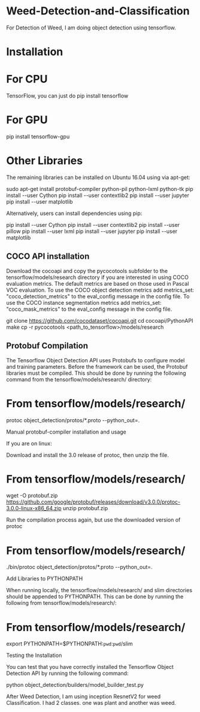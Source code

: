 # Weed-Detection-and-Classification
 For Detection of Weed, I am doing object detection using tensorflow.
 
# Installation
 # For CPU 
 TensorFlow, you can just do pip install tensorflow
# For GPU
pip install tensorflow-gpu

# Other Libraries
The remaining libraries can be installed on Ubuntu 16.04 using via apt-get:

sudo apt-get install protobuf-compiler python-pil python-lxml python-tk
pip install --user Cython
pip install --user contextlib2
pip install --user jupyter
pip install --user matplotlib

Alternatively, users can install dependencies using pip:

pip install --user Cython
pip install --user contextlib2
pip install --user pillow
pip install --user lxml
pip install --user jupyter
pip install --user matplotlib

## COCO API installation

Download the cocoapi and copy the pycocotools subfolder to the tensorflow/models/research directory if you are interested in using COCO evaluation metrics. The default metrics are based on those used in Pascal VOC evaluation. To use the COCO object detection metrics add metrics_set: "coco_detection_metrics" to the eval_config message in the config file. To use the COCO instance segmentation metrics add metrics_set: "coco_mask_metrics" to the eval_config message in the config file.

git clone https://github.com/cocodataset/cocoapi.git
cd cocoapi/PythonAPI
make
cp -r pycocotools <path_to_tensorflow>/models/research

## Protobuf Compilation

The Tensorflow Object Detection API uses Protobufs to configure model and training parameters. Before the framework can be used, the Protobuf libraries must be compiled. This should be done by running the following command from the tensorflow/models/research/ directory:

# From tensorflow/models/research/
protoc object_detection/protos/*.proto --python_out=.

Manual protobuf-compiler installation and usage

If you are on linux:

Download and install the 3.0 release of protoc, then unzip the file.

# From tensorflow/models/research/
wget -O protobuf.zip https://github.com/google/protobuf/releases/download/v3.0.0/protoc-3.0.0-linux-x86_64.zip
unzip protobuf.zip

Run the compilation process again, but use the downloaded version of protoc

# From tensorflow/models/research/
./bin/protoc object_detection/protos/*.proto --python_out=.

Add Libraries to PYTHONPATH

When running locally, the tensorflow/models/research/ and slim directories should be appended to PYTHONPATH. This can be done by running the following from tensorflow/models/research/:

# From tensorflow/models/research/
export PYTHONPATH=$PYTHONPATH:`pwd`:`pwd`/slim

Testing the Installation

You can test that you have correctly installed the Tensorflow Object Detection
API by running the following command:

python object_detection/builders/model_builder_test.py


After Weed Detection, I am using inception ResnetV2 for weed Classification. I had 2 classes. one was plant and another was weed.
